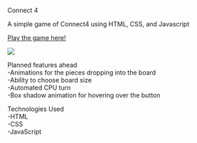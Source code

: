 Connect 4 <br>

A simple game of Connect4 using HTML, CSS, and Javascript <br>

<a href="https://achasek.github.io/Connect4/">Play the game here!</a>


<!-- ![Uploading Screen Shot 2022-09-23 at 9.17.41 AM.png…]() -->
<img src="https://imgur.com/bd608lH">





Planned features ahead <br>
-Animations for the pieces dropping into the board <br>
-Ability to choose board size <br>
-Automated CPU turn <br>
-Box shadow animation for hovering over the button <br>


Technologies Used <br>
-HTML <br>
-CSS <br>
-JavaScript <br>